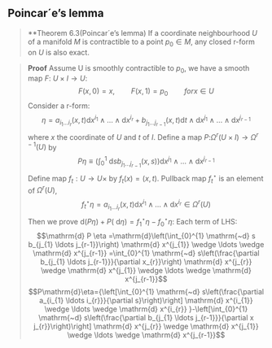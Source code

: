 ##  Poincar´e’s lemma

>**Theorem 6.3(Poincar´e’s lemma) If a coordinate neighbourhood $U$ of a
manifold $M$ is contractible to a point $p_0\in M$, any closed r-form on $U$ is also
exact.

>**Proof** Assume U is smoothly contractible to $p_0$, we have a smooth map $F$: $U\times I\to U$:$$F(x,0)=x,\qquad F(x,1)=p_0\qquad for x \in U$$
>Consider a r-form:$$\eta=a_{i_{1} \ldots i_{r}}(x, t) \mathrm{d} x^{i_{1}} \wedge \ldots \wedge \mathrm{d} x^{i_{r}}+b_{j_{1} \ldots j_{r-1}}(x, t) \mathrm{d} t \wedge \mathrm{d} x^{j_{1}} \wedge \ldots \wedge \mathrm{d} x^{j_{r-1}}$$
>where $x$ the coordinate of $U$ and $t$ of $I$. Define a map $P$:$\Omega^{r}(U\times I)\to\Omega^{r-1}(U)$ by$$P \eta \equiv\left(\int_{0}^{1} \mathrm{~d} s b_{j_{1} \ldots j_{r-1}}(x, s)\right) \mathrm{d} x^{j_{1}} \wedge \ldots \wedge \mathrm{d} x^{j_{r-1}}$$
>Define map $f_t:U\to U\times$ by $f_t(x)=(x,t)$. Pullback map ${f_t}^{\star}$ is an element of $\Omega^{r}(U)$, $$f_{t}^{\star} \eta=a_{i_{1} \ldots i_{r}}(x, t) \mathrm{d} x^{i_{1}} \wedge \ldots \wedge \mathrm{d} x^{i_{r}} \in \Omega^{r}(U)$$
>Then we prove $\mathrm{d}(P \eta)+P(\mathrm{~d} \eta)=f_{1}^{\star} \eta-f_{0}^{\star} \eta$:
>Each term of LHS: $$\mathrm{d} P \eta =\mathrm{d}\left(\int_{0}^{1} \mathrm{~d} s b_{j_{1} \ldots j_{r-1}}\right) \mathrm{d} x^{j_{1}} \wedge \ldots \wedge \mathrm{d} x^{j_{r-1}} =\int_{0}^{1} \mathrm{~d} s\left(\frac{\partial b_{j_{1} \ldots j_{r-1}}}{\partial x_{r}}\right) \mathrm{d} x^{j_{r}} \wedge \mathrm{d} x^{j_{1}} \wedge \ldots \wedge \mathrm{d} x^{j_{r-1}}$$
$$P\mathrm{d}\eta={\left[\int_{0}^{1} \mathrm{~d} s\left(\frac{\partial a_{i_{1} \ldots i_{r}}}{\partial s}\right)\right] \mathrm{d} x^{i_{1}} \wedge \ldots \wedge \mathrm{d} x^{i_{r}} }-\left[\int_{0}^{1} \mathrm{~d} s\left(\frac{\partial b_{j_{1} \ldots j_{r-1}}}{\partial x j_{r}}\right)\right] \mathrm{d} x^{j_{r}} \wedge \mathrm{d} x^{j_{1}} \wedge \ldots \wedge \mathrm{d} x^{j_{r-1}}$$

